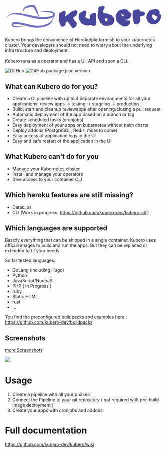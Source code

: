 <img src="docs/logo/kubero-logo-horizontal.png">

<br>
<br>
Kubero brings the convinience of Heroku/platform.sh to your kubernetes cluster. Your developers should not need to worry about the underlying infrastructure and deployment.
<br>
<br>
Kubero runs as a operator and has a UI, API and soon a CLI.

![GitHub](https://img.shields.io/github/license/kubero-dev/kubero?style=flat-square)
![GitHub package.json version](https://img.shields.io/github/package-json/v/kubero-dev/kubero?style=flat-square)

## What can Kubero do for you?
- Create a CI pipeline with up to 4 separate environments for all your applications: review apps -> testing -> stageing -> production
- Build, start and cleanup reviewapps after opening/closing a pull request
- Automatic deployment of the app based on a branch or tag
- Create scheduled tasks (cronjobs)
- Easy deployment of your apps on kubernetes without helm charts
- Deploy addons (PostgreSQL, Redis, more to come)
- Easy access of application logs in the UI
- Easy and safe restart of the application in the UI

## What Kubero can't do for you
- Manage your Kubernetes cluster
- Install and manage your operators
- Give access to your container CLI

## Which heroku features are still missing?
- Dataclips
- CLI (Work in progress: https://github.com/kubero-dev/kubero-cli )

## Which languages are supported
Basicly everything that can be shipped in a single container. Kubero uses official images to build and run the apps. But they can be replaced or extended to fit your needs.

So far tested languages:
- GoLang (including Hugo)
- Python
- JavaScript/NodeJS
- PHP ( in Progress )
- ruby
- Static HTML
- rust
- ...

You find the preconfigured buildpacks and examples here :
https://github.com/kubero-dev/buildpacks


## Screenshots
<a href="https://github.com/kubero-dev/kubero/tree/main/docs/screenshots">more Screenshots</a><p>
<img src="docs/screenshots/createapp.png">

# Usage
1. Create a pipeline with all your phases
2. Connect the Pipeline to your git repository ( not required with pre-build image deployment )
3. Create your apps with cronjobs and addons

# Full documentation
https://github.com/kubero-dev/kubero/wiki